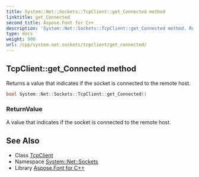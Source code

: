 ```yaml
---
title: System::Net::Sockets::TcpClient::get_Connected method
linktitle: get_Connected
second_title: Aspose.Font for C++
description: 'System::Net::Sockets::TcpClient::get_Connected method. Returns a value that indicates if the socket is connected to the remote host in C++.'
type: docs
weight: 900
url: /cpp/system.net.sockets/tcpclient/get_connected/
---
```

## TcpClient::get_Connected method


Returns a value that indicates if the socket is connected to the remote host.

```cpp
bool System::Net::Sockets::TcpClient::get_Connected()
```


### ReturnValue

A value that indicates if the socket is connected to the remote host.

## See Also

* Class [TcpClient](../)
* Namespace [System::Net::Sockets](../../)
* Library [Aspose.Font for C++](../../../)
